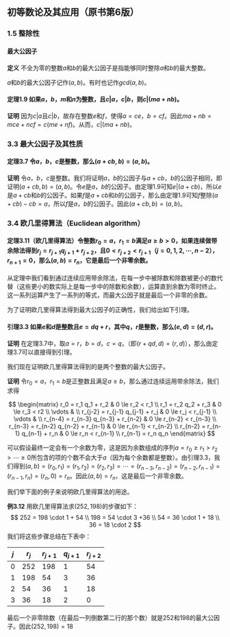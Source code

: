## 初等数论及其应用（原书第6版）
### 1.5 整除性

#### 最大公因子

**定义** 不全为零的整数$a$和$b$的最大公因子是指能够同时整除$a$和$b$的最大整数。

$a$和$b$的最大公因子记作$(a, b)$。有时也记作$gcd(a,b)$。

#### 定理1.9 如果$a$，$b$，$m$和$n$为整数，且$c|a$，$c|b$，则$c|(m a + n b)$。

**证明** 因为$c|a$且$c|b$，故存在整数$e$和$f$，使得$a = c e$，$b = c f$。因此$m a + n b = m c e + n c f = c (m e + n f)$。从而，$c | (m a + n b)$。

### 3.3 最大公因子及其性质

#### 定理3.7 令$a$，$b$，$c$是整数，那么$(a+c b, b) = (a, b)$。

**证明** 令$a$，$b$，$c$是整数。我们将证明$a$，$b$的公因子与$a+c b$，$b$的公因子相同，即证明$(a+c b, b) = (a, b)$。令$e$是$a$，$b$的公因子。由定理1.9可知$e | (a+c b)$，所以$e$是$a+c b$和$b$的公因子。如果$f$是$a+c b$和$b$的公因子，那么由定理1.9可知$f$整除$(a+c b)-c b = a$，所以$f$是$a$，$b$的公因子。因此$(a+c b, b) = (a, b)$。

### 3.4 欧几里得算法（Euclidean algorithm）

#### 定理3.11（欧几里得算法）令整数$r_0 = a$，$r_1 = b$满足$a \ge b > 0$，如果连续做带余除法得到$r_j = r_{j+1} q_{j+1} + r_{j+2}$，且$0 < r_{j+2}  < r_{j+1}$（$j = 0, 1, 2, \cdots, n-2$），$r_{n+1} = 0$，那么$(a, b) = r_n$，它是最后一个非零余数。

从定理中我们看到通过连续应用带余除法，在每一步中被除数和除数被更小的数代替（这些更小的数实际上是每一步中的除数和余数），运算直到余数为零时终止。这一系列运算产生了一系列的等式，而最大公因子就是最后一个非零的余数。

为了证明欧几里得算法得到最大公因子的正确性，我们给出如下引理。

#### 引理3.3 如果$e$和$d$是整数且$e = d q + r$，其中$q$，$r$是整数，那么$(e, d) = (d, r)$。

**证明** 在定理3.7中，取$a = r$，$b = d$，$c = q$，（即$(r+ q d, d) = (r, d)$），那么由定理3.7可以直接得到引理。

我们现在证明欧几里得算法得到的是两个整数的最大公因子。

**证明** 令$r_0 = a$，$r_1 = b$是正整数且满足$a \ge b$，那么通过连续运用带余除法，我们求得

$$
\begin{matrix}
r_0 = r_1 q_1 + r_2 & 0 \le r_2 < r_1 \\
r_1 = r_2 q_2 + r_3 & 0 \le r_3 < r2 \\
\vdots & \\
r_{j-2} = r_{j-1} q_{j-1} + r_j & 0 \le r_j < r_{j-1} \\
\vdots & \\
r_{n-4} = r_{n-3} q_{n-3} + r_{n-2} & 0 \le r_{n-2} < r_{n-3} \\
r_{n-3} = r_{n-2} q_{n-2} + r_{n-1} & 0 \le r_{n-1} < r_{n-2} \\
r_{n-2} = r_{n-1} q_{n-1} + r_n & 0 \le r_n < r_{n-1} \\
r_{n-1} = r_n q_n
\end{matrix}
$$

可以假设最终一定会有一个余数为零，这是因为余数组成的序列$a = r_0 \ge r_1 > r_2 > \cdots \ge 0$所包含的项的个数不会大于$a$（因为每个余数都是整数）。由引理3.3，我们得到$(a, b) = (r_0, r_1) = (r_1, r_2) = (r_2, r_3) = \cdots = (r_{n-3}, r_{n-2}) = (r_{n-2}, r_{n-1}) = (r_{n-1}, r_n) = (r_n, 0) = r_n$。因此$(a, b) = r_n$，这是最后一个非零余数。

我们举下面的例子来说明欧几里得算法的用途。

**例3.12** 用欧几里得算法求$(252, 198)$的步骤如下：
$$
252 = 198 \cdot 1 + 54 \\
198 = 54 \cdot 3 +36 \\
54 = 36 \cdot 1 + 18 \\
36 = 18 \cdot 2
$$
我们将这些步骤总结在下表中：

| $j$  | $r_j$ | $r_{j+1}$ | $q_{j+1}$ | $r_{j+2}$ |
| ---- | ----- | --------- | --------- | --------- |
| 0    | 252   | 198       | 1         | 54        |
| 1    | 198   | 54        | 3         | 36        |
| 2    | 54    | 36        | 1         | 18        |
| 3    | 36    | 18        | 2         | 0         |

最后一个非零除数（在最后一列倒数第二行的那个数）就是252和198的最大公因子。因此$(252, 198) = 18$

